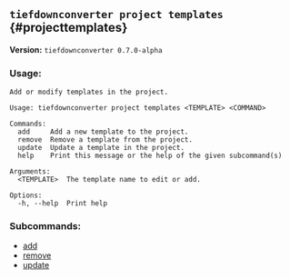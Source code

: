 ## `tiefdownconverter project templates` {#projecttemplates}

**Version:** `tiefdownconverter 0.7.0-alpha`

### Usage:
```
Add or modify templates in the project.

Usage: tiefdownconverter project templates <TEMPLATE> <COMMAND>

Commands:
  add     Add a new template to the project.
  remove  Remove a template from the project.
  update  Update a template in the project.
  help    Print this message or the help of the given subcommand(s)

Arguments:
  <TEMPLATE>  The template name to edit or add.

Options:
  -h, --help  Print help
```

### Subcommands:
- [add](#projecttemplatesadd)
- [remove](#projecttemplatesremove)
- [update](#projecttemplatesupdate)

